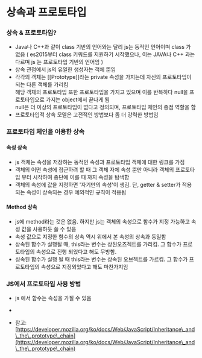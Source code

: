 # 상속과 프로토타입

### 상속 & 프로토타입?

* Java나 C++과 같이 class 기반의 언어와는 달리 js는 동적인 언어이며 class 가 없음 ( es2015부터 class 키워드를 지원하기 시작했으나, 이는 JAVA나 C++ 과는 다르며 js 는 프로토타입 기반의 언어임 )
* 상속 관점에서 js의 유일한 생성자는 객체 뿐임
* 각각의 객체는 \[\[Prototype]]라는 private 속성을 가지는데 자신의 프로토타입이 되는 다른 객체를 가리킴\
  해당 객체의 프로토타입 또한 프로토타입을 가지고 있으며 이를 반복하다 null을 프로토타입으로 가지는 object에서 끝나게 됨\
  null은 더 이상의 프로토타입이 없다고 정의되며, 프로토타입 체인의 종점 역할을 함
* 프로토타입적 상속 모델은 고전적인 방법보다 좀 더 강력한 방법임

### 프로토타입 체인을 이용한 상속

#### 속성 상속

* js 객체는 속성을 저장하는 동적인 속성과 프로토타입 객체에 대한 링크를 가짐
* 객체의 어떤 속성에 접근하려 할 때 그 객체 자체 속성 뿐만 아니라 객체의 프로토타입 부터 시작하여 종단에 이를 때 까지 속성을 탐색함
* 객체의 속성에 값을 지정하면 '자기만의 속성'이 생김. 단, getter & setter가 적용되는 속성이 상속되는 경우 예외적인 규칙이 적용됨

#### Method 상속

* js에 method라는 것은 없음. 하지만 js는 객체의 속성으로 함수가 지정 가능하고 속성 값을 사용하듯 쓸 수 있음
* 속성 값으로 지정한 함수의 상속 역시 위에서 본 속성의 상속과 동일함
* 상속된 함수가 실행될 때, this라는 변수는 상된오즈젝트를 가리킴. 그 함수가 프로토타입의 속성으로 진행 되었다고 해도 무방함.
* 싱속된 함수가 실행 될 때 this라는 변수는 상속된 오브젝트를 가르킴. 그 함수가 프로토타입의 속성으로 지정외었다고 해도 마찬가지임

### JS에서 프로토타입 사용 방법

* js 에서 함수는 속성을 가질 수 있음
*



* 참고: [https://developer.mozilla.org/ko/docs/Web/JavaScript/Inheritance\_and\_the\_prototype\_chain](https://developer.mozilla.org/ko/docs/Web/JavaScript/Inheritance\_and\_the\_prototype\_chain)
